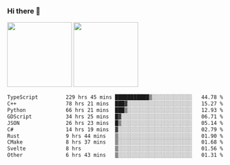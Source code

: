 ### Hi there 👋

<img height="150em" src="https://github-readme-stats.vercel.app/api?username=EddieDover&count_private=true&include_all_commits=true&show_icons=true&theme=dracula&hide_border=false&rank_icon=percentile"/>
<img height="150em" src="https://github-readme-stats.vercel.app/api/top-langs/?username=EddieDover&theme=dracula&hide_border=false&&layout=compact&langs_count=20" />

<!--START_SECTION:waka-->

```txt
TypeScript         229 hrs 45 mins ███████████▒░░░░░░░░░░░░░   44.78 %
C++                78 hrs 21 mins  ███▓░░░░░░░░░░░░░░░░░░░░░   15.27 %
Python             66 hrs 21 mins  ███▒░░░░░░░░░░░░░░░░░░░░░   12.93 %
GDScript           34 hrs 25 mins  █▓░░░░░░░░░░░░░░░░░░░░░░░   06.71 %
JSON               26 hrs 23 mins  █▒░░░░░░░░░░░░░░░░░░░░░░░   05.14 %
C#                 14 hrs 19 mins  ▓░░░░░░░░░░░░░░░░░░░░░░░░   02.79 %
Rust               9 hrs 44 mins   ▒░░░░░░░░░░░░░░░░░░░░░░░░   01.90 %
CMake              8 hrs 37 mins   ▒░░░░░░░░░░░░░░░░░░░░░░░░   01.68 %
Svelte             8 hrs           ▒░░░░░░░░░░░░░░░░░░░░░░░░   01.56 %
Other              6 hrs 43 mins   ▒░░░░░░░░░░░░░░░░░░░░░░░░   01.31 %
```

<!--END_SECTION:waka-->

<!--
**EddieDover/EddieDover** is a ✨ _special_ ✨ repository because its `README.md` (this file) appears on your GitHub profile.

Here are some ideas to get you started:

- 🔭 I’m currently working on ...
- 🌱 I’m currently learning ...
- 👯 I’m looking to collaborate on ...
- 🤔 I’m looking for help with ...
- 💬 Ask me about ...
- 📫 How to reach me: ...
- 😄 Pronouns: ...
- ⚡ Fun fact: ...
-->
<a rel="me" href="https://techhub.social/@EddieDover"></a>
